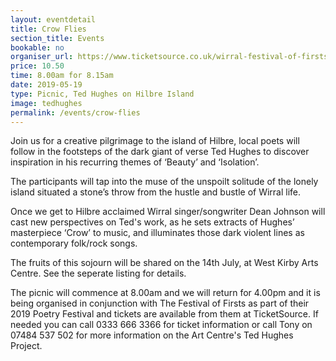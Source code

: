 ```yaml
---
layout: eventdetail
title: Crow Flies
section_title: Events
bookable: no
organiser_url: https://www.ticketsource.co.uk/wirral-festival-of-firsts
price: 10.50
time: 8.00am for 8.15am
date: 2019-05-19
type: Picnic, Ted Hughes on Hilbre Island
image: tedhughes
permalink: /events/crow-flies
---
```


Join us for a creative pilgrimage to the island of Hilbre, local poets will follow in the footsteps of the dark giant of verse Ted Hughes to discover inspiration in his recurring themes of ‘Beauty’ and ‘Isolation’.

The participants will tap into the muse of the unspoilt solitude of the lonely island situated a stone’s throw from the hustle and bustle of Wirral life.

Once we get to Hilbre acclaimed Wirral singer/songwriter Dean Johnson  will cast new perspectives on Ted's work, as he sets extracts of Hughes’ masterpiece ‘Crow’ to music, and illuminates those dark violent lines as contemporary folk/rock songs.

The fruits of this sojourn will be shared on the 14th July, at West Kirby Arts Centre. See the seperate listing for details.

The picnic will commence at 8.00am and we will return for 4.00pm and it is being organised in conjunction with The Festival of Firsts as part of their 2019 Poetry Festival and tickets are available from them at TicketSource. If needed you can call 0333 666 3366 for ticket information or call Tony on 07484 537 502 for more information on the Art Centre's Ted Hughes Project.
